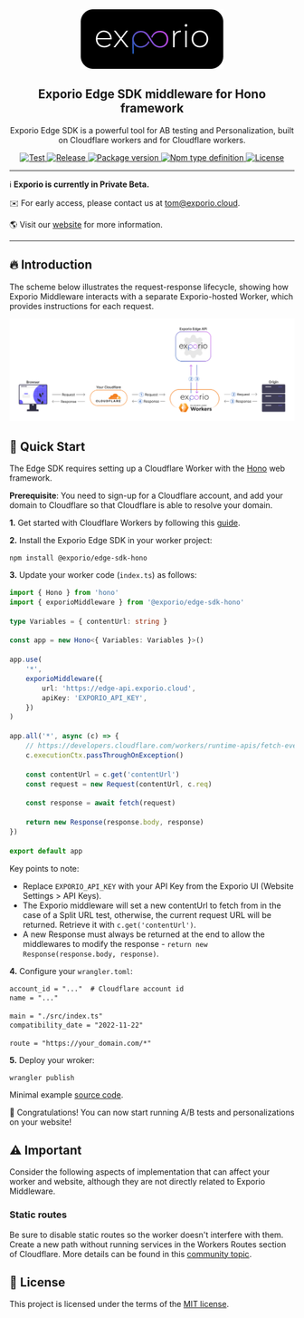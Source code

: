 <div align="center">
    <a href="https://exporio.cloud/"><img src="./docs/images/exporio.png" alt="Logo"></a>
</div>

<div align="center">
    <h2>Exporio Edge SDK middleware for Hono framework</h2>
    <p>Exporio Edge SDK is a powerful tool for AB testing and Personalization, built on Cloudflare workers and for Cloudflare workers.</p>
</div>

<p align="center">
    <a href="https://github.com/exporio/edge-sdk-hono/actions/?query=workflow%3ATest" target="_blank">
        <img src="https://github.com/exporio/edge-sdk-hono/workflows/Test/badge.svg" alt="Test">
    </a>
    <a href="https://github.com/exporio/edge-sdk-hono/actions/?query=workflow%3ARelease" target="_blank">
        <img src="https://github.com/exporio/edge-sdk-hono/workflows/Release/badge.svg" alt="Release">
    </a>
    <a href="https://www.npmjs.com/package/@exporio/edge-sdk-hono" target="_blank">
        <img src="https://img.shields.io/npm/v/@exporio/edge-sdk-hono.svg?style=plastic" alt="Package version">
    </a>
    <a href="https://www.npmjs.com/package/@exporio/edge-sdk-hono" target="_blank">
        <img src="https://img.shields.io/npm/types/@exporio/edge-sdk-hono?style=plastic" alt="Npm type definition">
    </a>
    <a href="https://github.com/exporio/edge-sdk-hono/blob/main/LICENSE" target="_blank">
        <img src="https://img.shields.io/github/license/mashape/apistatus.svg?style=plastic" alt="License">
    </a>
</p>

---

ℹ️ **Exporio is currently in Private Beta.**

✉️ For early access, please contact us at [tom@exporio.cloud](mailto:tom@exporio.cloud).

🌎 Visit our [website](https://exporio.cloud) for more information.

---

## 🔥 Introduction

The scheme below illustrates the request-response lifecycle, showing how Exporio Middleware interacts with a separate Exporio-hosted Worker, which provides instructions for each request.

![Request flow](./docs/images//scheme.png)

## 🚀 Quick Start

The Edge SDK requires setting up a Cloudflare Worker with the [Hono](https://hono.dev) web framework.

**Prerequisite**: You need to sign-up for a Cloudflare account, and add your domain to Cloudflare so that Cloudflare is able to resolve your domain.

**1.** Get started with Cloudflare Workers by following this [guide](https://hono.dev/getting-started/cloudflare-workers).

**2.** Install the Exporio Edge SDK in your worker project:

```
npm install @exporio/edge-sdk-hono
```

**3.** Update your worker code (`index.ts`) as follows:

```ts
import { Hono } from 'hono'
import { exporioMiddleware } from '@exporio/edge-sdk-hono'

type Variables = { contentUrl: string }

const app = new Hono<{ Variables: Variables }>()

app.use(
    '*',
    exporioMiddleware({
        url: 'https://edge-api.exporio.cloud',
        apiKey: 'EXPORIO_API_KEY',
    })
)

app.all('*', async (c) => {
    // https://developers.cloudflare.com/workers/runtime-apis/fetch-event/#passthroughonexception
    c.executionCtx.passThroughOnException()

    const contentUrl = c.get('contentUrl')
    const request = new Request(contentUrl, c.req)

    const response = await fetch(request)

    return new Response(response.body, response)
})

export default app
```

Key points to note:

-   Replace `EXPORIO_API_KEY` with your API Key from the Exporio UI (Website Settings > API Keys).
-   The Exporio middleware will set a new contentUrl to fetch from in the case of a Split URL test, otherwise, the current request URL will be returned. Retrieve it with `c.get('contentUrl')`.
-   A new Response must always be returned at the end to allow the middlewares to modify the response - `return new Response(response.body, response)`.

**4.** Configure your `wrangler.toml`:

```
account_id = "..."  # Cloudflare account id
name = "..."

main = "./src/index.ts"
compatibility_date = "2022-11-22"

route = "https://your_domain.com/*"
```

**5.** Deploy your wroker:

```
wrangler publish
```

Minimal example [source code](https://github.com/exporio/edge-sdk-hono/tree/main/example).

🎉 Congratulations! You can now start running A/B tests and personalizations on your website!

## ⚠️ Important

Consider the following aspects of implementation that can affect your worker and website, although they are not directly related to Exporio Middleware.

### Static routes

Be sure to disable static routes so the worker doesn't interfere with them. Create a new path without running services in the Workers Routes section of Cloudflare. More details can be found in this [community topic](https://community.cloudflare.com/t/exclude-paths-from-worker-routes/219395).

<!-- ### Avoiding 304 'Not Modified' status code

To prevent a 304 status code which may bypass the worker, set the 'if-modified-since' `request` header.

```
c.header('if-modified-since', 'Sun, 01 Jan 2023 01:01:01 GMT')
```

### Avoiding 204 'No Content' status code

To prevent a 204 status code which may bypass the worker, set the 'Cache-Control' `response` header.

```
response.headers.set('Cache-Control', 'no-cache, no-store, max-age=0')
``` -->

## 📄 License

This project is licensed under the terms of the [MIT license](https://github.com/exporio/edge-sdk-hono/blob/main/LICENSE).

